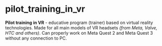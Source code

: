 # pilot_training_in_vr
**Pilot training in VR** - educative program (trainer) based on virtual reality technologies.
Made for all main models of VR headsets _(from Meta, Valve, HTC and others)_.
Can properly work on Meta Quest 2 and Meta Quest 3 without any connection to PC.
